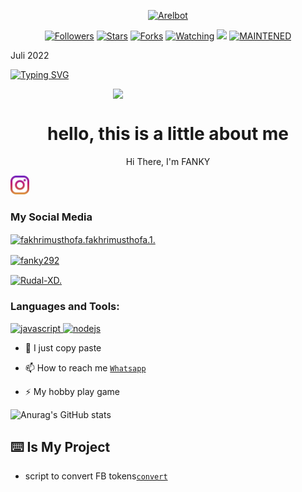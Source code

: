 </p>
<p align="center">
<a href="#"><img title="Arelbot" src="https://img.shields.io/badge/Termux Whatsapp Bot-green?colorA=%23ff0000&colorB=%23017e40&style=for-the-badge"></a>
<p align="center">
<a href="https://github.com/Rudal-XD/followers"><img title="Followers" src="https://img.shields.io/github/followers/Rudal-XD?color=blue&style=flat-square"></a>
<a href="https://github.com/Rudal-XD/termux-whatsapp-bot/stargazers/"><img title="Stars" src="https://img.shields.io/github/stars/Rudal-XD/termux-whatsapp-bot?color=red&style=flat-square"></a>
<a href="https://github.com/Rudal-XD/termux-whatsapp-bot/network/members"><img title="Forks" src="https://img.shields.io/github/forks/Rudal-XD/termux-whatsapp-bot?color=red&style=flat-square"></a>
<a href="https://github.com/Rudal-XD/termux-whatsapp-bot/watchers"><img title="Watching" src="https://img.shields.io/github/watchers/Rudal-XD/termux-whatsapp-bot?label=Watchers&color=blue&style=flat-square"></a>
<a href="https://hits.seeyoufarm.com"><img src="https://hits.seeyoufarm.com/api/count/incr/badge.svg?url=https%3A%2F%2Fgithub.com%2FRudal-XD%2Ftermux-whatsapp-bot&count_bg=%2379C83D&title_bg=%23555555&icon=probot.svg&icon_color=%2300FF6D&title=hits&edge_flat=false"/></a>
<a href="#"><img title="MAINTENED" src="https://img.shields.io/badge/MAINTENED-YES-blue.svg"></a>


<p align="center">

<span class="card-title"><span id="month">Juli</span> <span id="year">2022</span></span>



[![Typing SVG](https://readme-typing-svg.herokuapp.com?color=%23FF0000&lines=WELCOME+TO+MY+GITHUB+Rudal-XD)](https://git.io/typing-svg)



<img src="https://telegra.ph/file/f2af590bc17f309b46dc2.jpg" width="35%" style="margin-left: auto;margin-right: auto;display: block;">
</p>

<h1 align='center'>hello, this is a little about me</h1>

<p align='center'>Hi There, I'm FANKY</p>

<p align='center'>


<a href="https://instagram.com/fanky292"><img height="30" src="https://github.com/ArugaZ/ArugaZ/blob/main/images/instagram.svg?raw=true"></a>&nbsp;&nbsp;

</p>

<h3 align="left">My Social Media  </h3>

<p align="left">

<a href="https://www.facebook.com/fakhrimusthofa.fakhrimusthofa.1" target="blank"><img align="center" src="https://cdn.jsdelivr.net/npm/simple-icons@3.0.1/icons/facebook.svg" alt="fakhrimusthofa.fakhrimusthofa.1." height="30" width="40" /></a>&nbsp;&nbsp;

<a href="https://instagram.com/fanky292" target="blank"><img align="center" src="https://cdn.jsdelivr.net/npm/simple-icons@3.0.1/icons/instagram.svg" alt="fanky292" height="30" width="40" /></a>&nbsp;&nbsp;

<a href="https://wa.me/62895386194665" target="blank"><img align="center" src="https://cdn.jsdelivr.net/npm/simple-icons@3.0.1/icons/whatsapp.svg" alt="Rudal-XD." height="30" width="40" /></a>&nbsp;&nbsp;


</p>

<h3 align="left">Languages and Tools:</h3>

<p align="left"> <a href="https://developer.mozilla.org/en-US/docs/Web/JavaScript" target="_blank"> <img src="https://img.shields.io/badge/-JavaScript-black?style=flat-square&logo=javascript" alt="javascript" width="40" height="40"/> </a> <a href="https://nodejs.org" target="_blank"> <img src="https://img.shields.io/badge/-Node.js-black?style=flat-square&logo=Node.js" alt="nodejs" width="40" height="40"/> </a> </p>

- 🤝 I just copy paste

- 📫 How to reach me  [`Whatsapp`](https://wa.me/62895386194665?text=halo+bang)

- ⚡ My hobby play game


![Anurag's GitHub stats](https://github-readme-stats.vercel.app/api?username=Rudal-XD&show_icons=true&theme=aura)


## ⌨️ Is My Project
* script to convert FB tokens[`convert`](https://github.com/Rudal-XD/convert)

